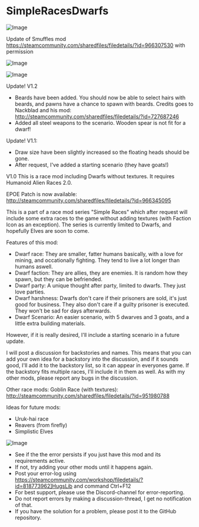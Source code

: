 # SimpleRacesDwarfs

![Image](https://i.imgur.com/WAEzk68.png)

Update of Smuffles mod
https://steamcommunity.com/sharedfiles/filedetails/?id=966307530
with permission

![Image](https://i.imgur.com/7Gzt3Rg.png)

	
![Image](https://i.imgur.com/NOW7jU1.png)

Update! V1.2
- Beards have been added. You should now be able to select hairs with beards, and pawns have a chance to spawn with beards. Credits goes to Nackblad and his mod:
http://steamcommunity.com/sharedfiles/filedetails/?id=727687246
- Added all steel weapons to the scenario. Wooden spear is not fit for a dwarf!

Update! V1.1:
- Draw size have been slightly increased so the floating heads should be gone.
- After request, I've added a starting scenario (they have goats!)

V1.0 This is a race mod including Dwarfs without textures. It requires Humanoid Alien Races 2.0.

EPOE Patch is now available: http://steamcommunity.com/sharedfiles/filedetails/?id=966345095

This is a part of a race mod series "Simple Races" which after request will include some extra races to the game without adding textures (with Faction Icon as an exception). The series is currently limited to Dwarfs, and hopefully Elves are soon to come. 

Features of this mod:
- Dwarf race: They are smaller, fatter humans basically, with a love for mining, and occationally fighting. They tend to live a lot longer than humans aswell.
- Dwarf faction: They are allies, they are enemies. It is random how they spawn, but they can be befriended.
- Dwarf party: A unique thought after party, limited to dwarfs. They just love parties. 
- Dwarf harshness: Dwarfs don't care if their prisoners are sold, it's just good for business. They also don't care if a guilty prisoner is executed. They won't be sad for days afterwards.
- Dwarf Scenario: An easier scenario, with 5 dwarves and 3 goats, and a little extra building materials.

However, if it is really desired, I'll include a starting scenario in a future update.

I will post a discussion for backstories and names. This means that you can add your own idea for a backstory into the discussion, and if it sounds good, I'll add it to the backstory list, so it can appear in everyones game. If the backstory fits multiple races, I'll include it in them as well.
As with my other mods, please report any bugs in the discussion.

Other race mods:
Goblin Race (with textures): http://steamcommunity.com/sharedfiles/filedetails/?id=951980788

Ideas for future mods:
- Uruk-hai race
- Reavers (from firefly)
- Simplistic Elves

![Image](https://i.imgur.com/Rs6T6cr.png)



-  See if the the error persists if you just have this mod and its requirements active.
-  If not, try adding your other mods until it happens again.
-  Post your error-log using https://steamcommunity.com/workshop/filedetails/?id=818773962]HugsLib and command Ctrl+F12
-  For best support, please use the Discord-channel for error-reporting.
-  Do not report errors by making a discussion-thread, I get no notification of that.
-  If you have the solution for a problem, please post it to the GitHub repository.



